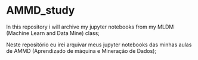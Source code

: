 # AMMD_study
In this repository i will archive my jupyter notebooks from my MLDM (Machine Learn and Data Mine) class;

Neste repositório eu irei arquivar meus jupyter notebooks das minhas aulas de AMMD (Aprendizado de máquina e Mineração de Dados);
